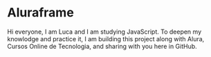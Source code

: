 # Aluraframe

Hi everyone, I am Luca and I am studying JavaScript. To deepen my knowlodge and practice it, I am building this project along with Alura, Cursos Online de Tecnologia, and sharing with you here in GitHub.
